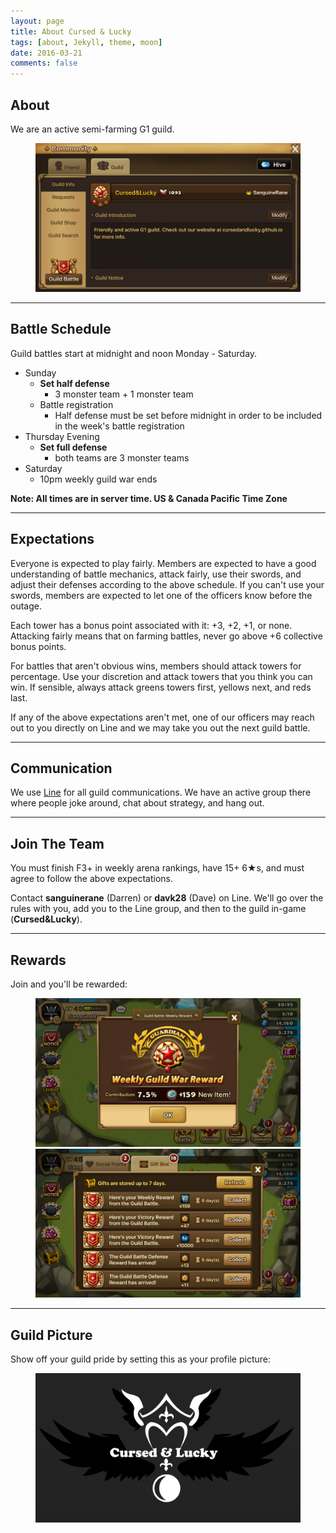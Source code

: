 ```yaml
---
layout: page
title: About Cursed & Lucky
tags: [about, Jekyll, theme, moon]
date: 2016-03-21
comments: false
---
```


## About

We are an active semi-farming G1 guild.

<figure>
  <a href="../assets/img/info.png" class="image-popup">
    <img src="../assets/img/info.png">
  </a>
</figure>

<hr/>

## Battle Schedule

Guild battles start at midnight and noon Monday - Saturday.

* Sunday
  * <b>Set half defense</b>
    * 3 monster team + 1 monster team
  * Battle registration
    * Half defense must be set before midnight in order to be included in the
      week's battle registration
* Thursday Evening
  * <b>Set full defense</b>
    * both teams are 3 monster teams
* Saturday
  * 10pm weekly guild war ends

<b>Note: All times are in server time. US & Canada Pacific Time Zone</b>

<hr/>

## Expectations

Everyone is expected to play fairly. Members are expected to have a good
understanding of battle mechanics, attack fairly, use their swords, and adjust
their defenses according to the above schedule. If you can't use your swords,
members are expected to let one of the officers know before the outage.

Each tower has a bonus point associated with it: +3, +2, +1, or none. Attacking
fairly means that on farming battles, never go above +6 collective bonus
points.

For battles that aren't obvious wins, members should attack towers for
percentage. Use your discretion and attack towers that you think you can win.
If sensible, always attack greens towers first, yellows next, and reds last.

If any of the above expectations aren't met, one of our officers may reach
out to you directly on Line and we may take you out the next guild battle.

<hr/>

## Communication

We use [Line](http://line.me/) for all guild communications. We have an active
group there where people joke around, chat about strategy, and hang out.

<hr/>

## Join The Team

You must finish F3+ in weekly arena rankings, have 15+ 6★s, and must agree to
follow the above expectations.

Contact <b>sanguinerane</b> (Darren) or <b>davk28</b> (Dave) on Line. We'll go
over the rules with you, add you to the Line group, and then to the guild
in-game (<b>Cursed&Lucky</b>).

<hr/>

## Rewards

Join and you'll be rewarded:
<figure>
  <a href="../assets/img/stones.png" class="image-popup">
    <img src="../assets/img/stones.png">
  </a>
  <a href="../assets/img/rewards.png" class="image-popup">
    <img src="../assets/img/rewards.png">
  </a>
</figure>

<hr/>

## Guild Picture

Show off your guild pride by setting this as your profile picture:

<figure>
  <a href="../assets/img/profile.png" class="image-popup">
    <img src="../assets/img/profile.png">
  </a>
</figure>
